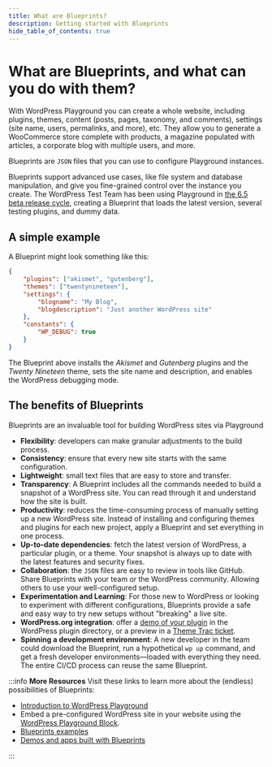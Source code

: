 ```yaml
---
title: What are Blueprints?
description: Getting started with Blueprints
hide_table_of_contents: true
---
```


# What are Blueprints, and what can you do with them?

With WordPress Playground you can create a whole website, including plugins, themes, content (posts, pages, taxonomy, and comments), settings (site name, users, permalinks, and more), etc. They allow you to generate a WooCommerce store complete with products, a magazine populated with articles, a corporate blog with multiple users, and more.

Blueprints are `JSON` files that you can use to configure Playground instances.

Blueprints support advanced use cases, like file system and database manipulation, and give you fine-grained control over the instance you create. The WordPress Test Team has been using Playground in [the 6.5 beta release cycle](https://wordpress.org/news/2024/03/wordpress-6-5-release-candidate-2/), creating a Blueprint that loads the latest version, several testing plugins, and dummy data.

## A simple example

A Blueprint might look something like this:

```json
{
	"plugins": ["akismet", "gutenberg"],
	"themes": ["twentynineteen"],
	"settings": {
		"blogname": "My Blog",
		"blogdescription": "Just another WordPress site"
	},
	"constants": {
		"WP_DEBUG": true
	}
}
```

The Blueprint above installs the _Akismet_ and _Gutenberg_ plugins and the _Twenty Nineteen_ theme, sets the site name and description, and enables the WordPress debugging mode.

## The benefits of Blueprints

Blueprints are an invaluable tool for building WordPress sites via Playground

-   **Flexibility**: developers can make granular adjustments to the build process.
-   **Consistency**: ensure that every new site starts with the same configuration.
-   **Lightweight**: small text files that are easy to store and transfer.
-   **Transparency**: A Blueprint includes all the commands needed to build a snapshot of a WordPress site. You can read through it and understand how the site is built.
-   **Productivity**: reduces the time-consuming process of manually setting up a new WordPress site. Instead of installing and configuring themes and plugins for each new project, apply a Blueprint and set everything in one process.
-   **Up-to-date dependencies**: fetch the latest version of WordPress, a particular plugin, or a theme. Your snapshot is always up to date with the latest features and security fixes.
-   **Collaboration**: the `JSON` files are easy to review in tools like GitHub. Share Blueprints with your team or the WordPress community. Allowing others to use your well-configured setup.
-   **Experimentation and Learning**: For those new to WordPress or looking to experiment with different configurations, Blueprints provide a safe and easy way to try new setups without "breaking" a live site.
-   **WordPress.org integration**: offer a [demo of your plugin](https://developer.wordpress.org/plugins/wordpress-org/previews-and-blueprints/) in the WordPress plugin directory, or a preview in a [Theme Trac ticket](https://meta.trac.wordpress.org/ticket/7382).
-   **Spinning a development environment**: A new developer in the team could download the Blueprint, run a hypothetical `wp up` command, and get a fresh developer environments—loaded with everything they need. The entire CI/CD process can reuse the same Blueprint.

:::info **More Resources**
Visit these links to learn more about the (endless) possibilities of Blueprints:

-   [Introduction to WordPress Playground](https://developer.wordpress.org/news/2024/04/05/introduction-to-playground-running-wordpress-in-the-browser/)
-   Embed a pre-configured WordPress site in your website using the [WordPress Playground Block](https://wordpress.org/plugins/interactive-code-block/).
-   [Blueprints examples](https://wordpress.github.io/wordpress-playground/blueprints-api/examples)
-   [Demos and apps built with Blueprints](https://wordpress.github.io/wordpress-playground/links-and-resources#apps-built-with-wordpress-playground)

:::

